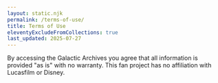 ```yaml
---
layout: static.njk
permalink: /terms-of-use/
title: Terms of Use
eleventyExcludeFromCollections: true
last_updated: 2025-07-27
---
```


By accessing the Galactic Archives you agree that all information is provided "as is" with no warranty. This fan project has no affiliation with Lucasfilm or Disney.
